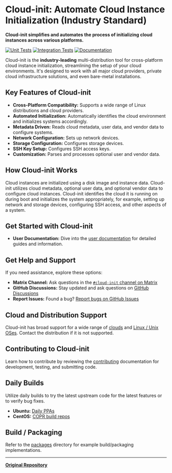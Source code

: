 # Cloud-init: Automate Cloud Instance Initialization (Industry Standard)

**Cloud-init simplifies and automates the process of initializing cloud instances across various platforms.**

[![Unit Tests](https://github.com/canonical/cloud-init/actions/workflows/unit.yml/badge.svg?branch=main)](https://github.com/canonical/cloud-init/actions/workflows/unit.yml)
[![Integration Tests](https://github.com/canonical/cloud-init/actions/workflows/integration.yml/badge.svg?branch=main)](https://github.com/canonical/cloud-init/actions/workflows/integration.yml)
[![Documentation](https://github.com/canonical/cloud-init/actions/workflows/check_format.yml/badge.svg?branch=main)](https://github.com/canonical/cloud-init/actions/workflows/check_format.yml)

Cloud-init is the **industry-leading** multi-distribution tool for cross-platform cloud instance initialization, streamlining the setup of your cloud environments. It's designed to work with all major cloud providers, private cloud infrastructure solutions, and even bare-metal installations.

## Key Features of Cloud-init

*   **Cross-Platform Compatibility:** Supports a wide range of Linux distributions and cloud providers.
*   **Automated Initialization:** Automatically identifies the cloud environment and initializes systems accordingly.
*   **Metadata Driven:** Reads cloud metadata, user data, and vendor data to configure systems.
*   **Network Configuration:** Sets up network devices.
*   **Storage Configuration:** Configures storage devices.
*   **SSH Key Setup:** Configures SSH access keys.
*   **Customization:** Parses and processes optional user and vendor data.

## How Cloud-init Works

Cloud instances are initialized using a disk image and instance data. Cloud-init utilizes cloud metadata, optional user data, and optional vendor data to configure cloud instances. Cloud-init identifies the cloud it is running on during boot and initializes the system appropriately, for example, setting up network and storage devices, configuring SSH access, and other aspects of a system.

## Get Started with Cloud-init

*   **User Documentation:** Dive into the [user documentation](https://docs.cloud-init.io/en/latest/) for detailed guides and information.

## Get Help and Support

If you need assistance, explore these options:

*   **Matrix Channel:** Ask questions in the [``#cloud-init`` channel on Matrix](https://matrix.to/#/#cloud-init:ubuntu.com)
*   **GitHub Discussions:** Stay updated and ask questions on [GitHub Discussions](https://github.com/canonical/cloud-init/discussions)
*   **Report Issues:** Found a bug? [Report bugs on GitHub Issues](https://github.com/canonical/cloud-init/issues)

## Cloud and Distribution Support

Cloud-init has broad support for a wide range of [clouds](https://docs.cloud-init.io/en/latest/reference/datasources.html#datasources_supported)
and [Linux / Unix OSes](https://docs.cloud-init.io/en/latest/reference/distros.html). Contact the distribution if it is not supported.

## Contributing to Cloud-init

Learn how to contribute by reviewing the [contributing](https://docs.cloud-init.io/en/latest/development/index.html) documentation for development, testing, and submitting code.

## Daily Builds

Utilize daily builds to try the latest upstream code for the latest features or to verify bug fixes.

*   **Ubuntu:** [Daily PPAs](https://code.launchpad.net/~cloud-init-dev/+archive/ubuntu/daily)
*   **CentOS:** [COPR build repos](https://copr.fedorainfracloud.org/coprs/g/cloud-init/cloud-init-dev/)

## Build / Packaging

Refer to the [packages](packages) directory for example build/packaging implementations.

---

**[Original Repository](https://github.com/canonical/cloud-init)**